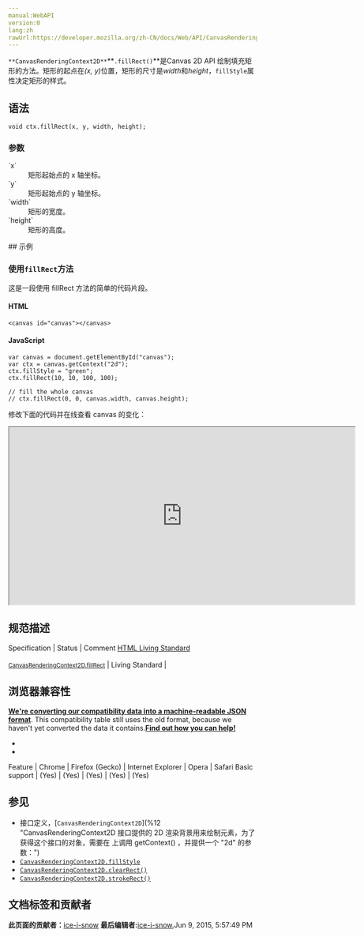 ```yaml
---
manual:WebAPI
version:0
lang:zh
rawUrl:https://developer.mozilla.org/zh-CN/docs/Web/API/CanvasRenderingContext2D/fillRect
---
```






`**CanvasRenderingContext2D**`**`.fillRect()`**是Canvas 2D API 绘制填充矩形的方法。矩形的起点在<em>(x, y)</em>位置，矩形的尺寸是<em>width</em>和<em>height</em>，`fillStyle`属性决定矩形的样式。


## 语法<a name="语法"></a>

```
void ctx.fillRect(x, y, width, height);

```

### 参数<a name="参数"></a>
<dl><dt id=''>`x`</dt><dd>矩形起始点的 x 轴坐标。</dd><dt id=''>`y`</dt><dd>矩形起始点的 y 轴坐标。</dd><dt id=''>`width`</dt><dd>矩形的宽度。</dd><dt id=''>`height`</dt><dd>矩形的高度。</dd></dl>
## 示例<a name="示例"></a>

### 使用`fillRect`方法<a name="使用_fillRect_方法"></a>


这是一段使用 fillRect 方法的简单的代码片段。


#### HTML<a name="HTML"></a>

```
<canvas id="canvas"></canvas>
```

#### JavaScript<a name="JavaScript"></a>

```
var canvas = document.getElementById("canvas");
var ctx = canvas.getContext("2d");
ctx.fillStyle = "green";
ctx.fillRect(10, 10, 100, 100);

// fill the whole canvas
// ctx.fillRect(0, 0, canvas.width, canvas.height); 

```


修改下面的代码并在线查看 canvas 的变化：



<iframe src='https://mdn.mozillademos.org/zh-CN/docs/Web/API/CanvasRenderingContext2D/fillRect$samples/Playable_code?revision=814689' width='700' height='360'></iframe>



## 规范描述<a name="规范描述"></a>
Specification | Status | Comment 
[HTML Living Standard<br></br><small>CanvasRenderingContext2D.fillRect</small>](%23636 "") | Living Standard |  


## 浏览器兼容性<a name="浏览器兼容性"></a>


**[We&#39;re converting our compatibility data into a machine-readable JSON format](%3344 "")**. This compatibility table still uses the old format, because we haven&#39;t yet converted the data it contains.**[Find out how you can help!](%3392 "")**


* 
* 
Feature | Chrome | Firefox (Gecko) | Internet Explorer | Opera | Safari 
Basic support | (Yes) | (Yes) | (Yes) | (Yes) | (Yes) 




## 参见<a name="参见"></a>

* 接口定义，[`CanvasRenderingContext2D`](%12 "CanvasRenderingContext2D 接口提供的 2D 渲染背景用来绘制<canvas>元素，为了获得这个接口的对象，需要在 <canvas> 上调用 getContext() ，并提供一个 "2d" 的参数：")
* [`CanvasRenderingContext2D.fillStyle`](%234 "CanvasRenderingContext2D.fillStyle 是Canvas 2D API 使用内部方式描述颜色和样式的属性。默认值是 #000 （黑色）。")
* [`CanvasRenderingContext2D.clearRect()`](%177 "The CanvasRenderingContext2D.clearRect() 是 Canvas 2D API 设置指定矩形区域内（以 点 (x, y) 为起点，范围是(width, height) ）所有像素变成透明，并擦除之前绘制的所有内容的方法。")
* [`CanvasRenderingContext2D.strokeRect()`](%176 "CanvasRenderingContext2D.strokeRect() 是 Canvas 2D API 在 canvas 中，使用当前的绘画样式，描绘一个起点在 (x, y) 、宽度为 w 、高度为 h 的矩形的方法。")



## 文档标签和贡献者
**此页面的贡献者：**[ice-i-snow](%4741 "")
**最后编辑者:**[ice-i-snow](%4741 ""),<time>Jun 9, 2015, 5:57:49 PM</time>


